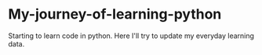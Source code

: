 # My-journey-of-learning-python
Starting to learn code in python. Here I'll try to update my everyday learning data.
